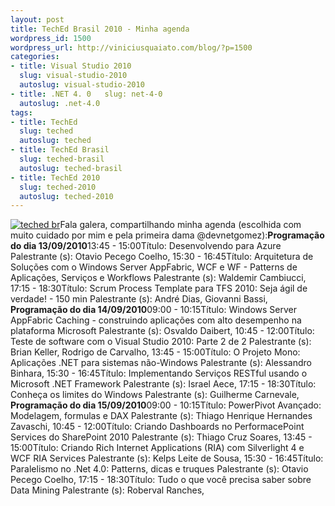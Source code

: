 ```yaml
--- 
layout: post
title: TechEd Brasil 2010 - Minha agenda
wordpress_id: 1500
wordpress_url: http://viniciusquaiato.com/blog/?p=1500
categories: 
- title: Visual Studio 2010
  slug: visual-studio-2010
  autoslug: visual-studio-2010
- title: .NET 4. 0   slug: net-4-0
  autoslug: .net-4.0
tags: 
- title: TechEd
  slug: teched
  autoslug: teched
- title: TechEd Brasil
  slug: teched-brasil
  autoslug: teched-brasil
- title: TechEd 2010
  slug: teched-2010
  autoslug: teched-2010
---
```

[![](http://viniciusquaiato.com/images_posts/topo_email.jpg "teched br")](http://viniciusquaiato.com/images_posts/topo_email.jpg)Fala galera, compartilhando minha agenda (escolhida com muito cuidado por mim e pela primeira dama @devnetgomez):**Programação do dia 13/09/2010**13:45 - 15:00Título: Desenvolvendo para Azure  Palestrante (s): Otavio Pecego Coelho, 15:30 - 16:45Título: Arquitetura de Soluções com o Windows Server AppFabric, WCF e WF - Patterns de Aplicações, Serviços e Workflows Palestrante (s): Waldemir Cambiucci, 17:15 - 18:30Título: Scrum Process Template para TFS 2010: Seja ágil de verdade! - 150 min Palestrante (s): André Dias, Giovanni Bassi, **Programação do dia 14/09/2010**09:00 - 10:15Título: Windows Server AppFabric Caching - construindo aplicações com alto desempenho na plataforma Microsoft Palestrante (s): Osvaldo Daibert, 10:45 - 12:00Título: Teste de software com o Visual Studio 2010: Parte 2 de 2 Palestrante (s): Brian Keller, Rodrigo de Carvalho, 13:45 - 15:00Título: O Projeto Mono: Aplicações .NET para sistemas não-Windows Palestrante (s): Alessandro Binhara, 15:30 - 16:45Título: Implementando Serviços RESTful usando o Microsoft .NET Framework Palestrante (s): Israel Aece, 17:15 - 18:30Título: Conheça os limites do Windows Palestrante (s): Guilherme Carnevale, **Programação do dia 15/09/2010**09:00 - 10:15Título: PowerPivot Avançado: Modelagem, formulas e DAX Palestrante (s): Thiago Henrique Hernandes Zavaschi, 10:45 - 12:00Título: Criando Dashboards no PerformacePoint Services do SharePoint 2010 Palestrante (s): Thiago Cruz Soares, 13:45 - 15:00Título: Criando Rich Internet Applications (RIA) com Silverlight 4 e WCF RIA Services Palestrante (s): Kelps Leite de Sousa, 15:30 - 16:45Título: Paralelismo no .Net 4.0: Patterns, dicas e truques Palestrante (s): Otavio Pecego Coelho, 17:15 - 18:30Título: Tudo o que você precisa saber sobre Data Mining Palestrante (s): Roberval Ranches, 

